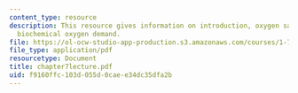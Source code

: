 ```yaml
---
content_type: resource
description: This resource gives information on introduction, oxygen saturation, and
  biochemical oxygen demand.
file: https://ol-ocw-studio-app-production.s3.amazonaws.com/courses/1-77-water-quality-control-spring-2006/f9160ffc103d055d0caee34dc35dfa2b_chapter7lecture.pdf
file_type: application/pdf
resourcetype: Document
title: chapter7lecture.pdf
uid: f9160ffc-103d-055d-0cae-e34dc35dfa2b
---
```

